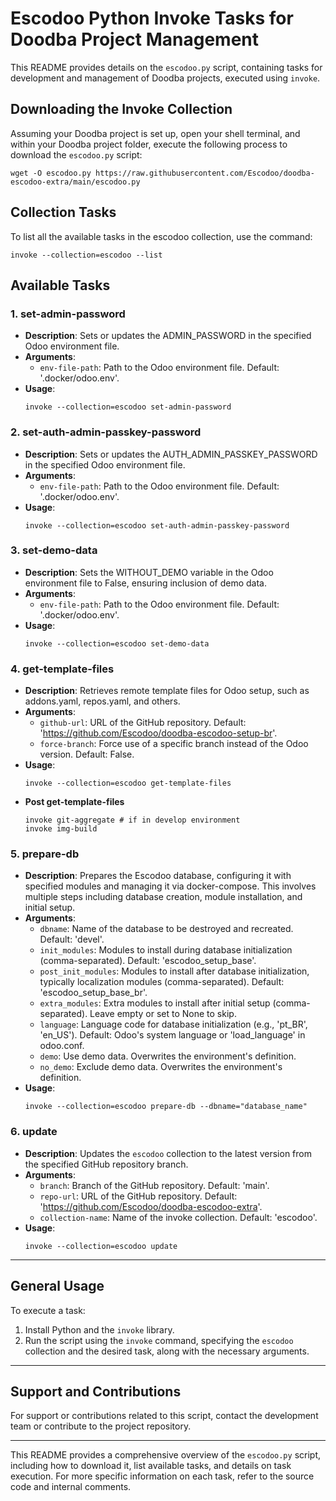 # Escodoo Python Invoke Tasks for Doodba Project Management

This README provides details on the `escodoo.py` script, containing tasks for development and management of Doodba projects, executed using `invoke`.

## Downloading the Invoke Collection

Assuming your Doodba project is set up, open your shell terminal, and within your Doodba project folder, execute the following process to download the `escodoo.py` script:

```shell
wget -O escodoo.py https://raw.githubusercontent.com/Escodoo/doodba-escodoo-extra/main/escodoo.py
```

## Collection Tasks

To list all the available tasks in the escodoo collection, use the command:

```shell
invoke --collection=escodoo --list
```

## Available Tasks

### 1. set-admin-password
- **Description**: Sets or updates the ADMIN_PASSWORD in the specified Odoo environment file.
- **Arguments**:
  - `env-file-path`: Path to the Odoo environment file. Default: '.docker/odoo.env'.
- **Usage**:
  ```shell
  invoke --collection=escodoo set-admin-password
  ```

### 2. set-auth-admin-passkey-password
- **Description**: Sets or updates the AUTH_ADMIN_PASSKEY_PASSWORD in the specified Odoo environment file.
- **Arguments**:
  - `env-file-path`: Path to the Odoo environment file. Default: '.docker/odoo.env'.
- **Usage**:
  ```shell
  invoke --collection=escodoo set-auth-admin-passkey-password
  ```

### 3. set-demo-data
- **Description**: Sets the WITHOUT_DEMO variable in the Odoo environment file to False, ensuring inclusion of demo data.
- **Arguments**:
  - `env-file-path`: Path to the Odoo environment file. Default: '.docker/odoo.env'.
- **Usage**:
  ```shell
  invoke --collection=escodoo set-demo-data
  ```

### 4. get-template-files
- **Description**: Retrieves remote template files for Odoo setup, such as addons.yaml, repos.yaml, and others.
- **Arguments**:
  - `github-url`: URL of the GitHub repository. Default: 'https://github.com/Escodoo/doodba-escodoo-setup-br'.
  - `force-branch`: Force use of a specific branch instead of the Odoo version. Default: False.
- **Usage**:
  ```shell
  invoke --collection=escodoo get-template-files
  ```
- **Post get-template-files**
  ```shell
  invoke git-aggregate # if in develop environment
  invoke img-build
  ```

### 5. prepare-db
- **Description**: Prepares the Escodoo database, configuring it with specified modules and managing it via docker-compose. This involves multiple steps including database creation, module installation, and initial setup.
- **Arguments**:
  - `dbname`: Name of the database to be destroyed and recreated. Default: 'devel'.
  - `init_modules`: Modules to install during database initialization (comma-separated). Default: 'escodoo_setup_base'.
  - `post_init_modules`: Modules to install after database initialization, typically localization modules (comma-separated). Default: 'escodoo_setup_base_br'.
  - `extra_modules`: Extra modules to install after initial setup (comma-separated). Leave empty or set to None to skip.
  - `language`: Language code for database initialization (e.g., 'pt_BR', 'en_US'). Default: Odoo's system language or 'load_language' in odoo.conf.
  - `demo`: Use demo data. Overwrites the environment's definition.
  - `no_demo`: Exclude demo data. Overwrites the environment's definition.
- **Usage**:
  ```shell
  invoke --collection=escodoo prepare-db --dbname="database_name"
  ```

### 6. update
- **Description**: Updates the `escodoo` collection to the latest version from the specified GitHub repository branch.
- **Arguments**:
  - `branch`: Branch of the GitHub repository. Default: 'main'.
  - `repo-url`: URL of the GitHub repository. Default: 'https://github.com/Escodoo/doodba-escodoo-extra'.
  - `collection-name`: Name of the invoke collection. Default: 'escodoo'.
- **Usage**:
  ```shell
  invoke --collection=escodoo update
  ```

---

## General Usage

To execute a task:

1. Install Python and the `invoke` library.
2. Run the script using the `invoke` command, specifying the `escodoo` collection and the desired task, along with the necessary arguments.

---

## Support and Contributions

For support or contributions related to this script, contact the development team or contribute to the project repository.

---

This README provides a comprehensive overview of the `escodoo.py` script, including how to download it, list available tasks, and details on task execution. For more specific information on each task, refer to the source code and internal comments.
